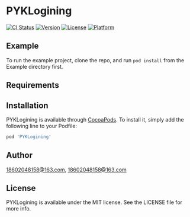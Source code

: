 # PYKLogining

[![CI Status](https://img.shields.io/travis/18602048158@163.com/PYKLogining.svg?style=flat)](https://travis-ci.org/18602048158@163.com/PYKLogining)
[![Version](https://img.shields.io/cocoapods/v/PYKLogining.svg?style=flat)](https://cocoapods.org/pods/PYKLogining)
[![License](https://img.shields.io/cocoapods/l/PYKLogining.svg?style=flat)](https://cocoapods.org/pods/PYKLogining)
[![Platform](https://img.shields.io/cocoapods/p/PYKLogining.svg?style=flat)](https://cocoapods.org/pods/PYKLogining)

## Example

To run the example project, clone the repo, and run `pod install` from the Example directory first.

## Requirements

## Installation

PYKLogining is available through [CocoaPods](https://cocoapods.org). To install
it, simply add the following line to your Podfile:

```ruby
pod 'PYKLogining'
```

## Author

18602048158@163.com, 18602048158@163.com

## License

PYKLogining is available under the MIT license. See the LICENSE file for more info.
